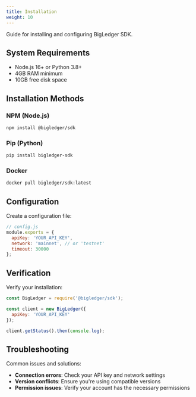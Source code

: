 ```yaml
---
title: Installation
weight: 10
---
```


Guide for installing and configuring BigLedger SDK.

## System Requirements

- Node.js 16+ or Python 3.8+
- 4GB RAM minimum
- 10GB free disk space

## Installation Methods

### NPM (Node.js)

```bash
npm install @bigledger/sdk
```

### Pip (Python)

```bash
pip install bigledger-sdk
```

### Docker

```bash
docker pull bigledger/sdk:latest
```

## Configuration

Create a configuration file:

```javascript
// config.js
module.exports = {
  apiKey: 'YOUR_API_KEY',
  network: 'mainnet', // or 'testnet'
  timeout: 30000
};
```

## Verification

Verify your installation:

```javascript
const BigLedger = require('@bigledger/sdk');

const client = new BigLedger({
  apiKey: 'YOUR_API_KEY'
});

client.getStatus().then(console.log);
```

## Troubleshooting

Common issues and solutions:

- **Connection errors**: Check your API key and network settings
- **Version conflicts**: Ensure you're using compatible versions
- **Permission issues**: Verify your account has the necessary permissions